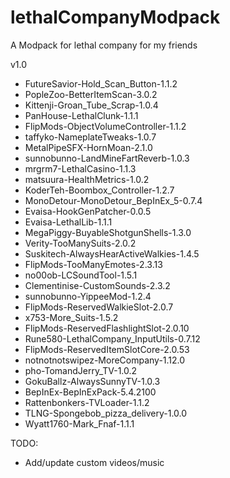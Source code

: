 # lethalCompanyModpack
A Modpack for lethal company for my friends

v1.0
- FutureSavior-Hold_Scan_Button-1.1.2
- PopleZoo-BetterItemScan-3.0.2
- Kittenji-Groan_Tube_Scrap-1.0.4
- PanHouse-LethalClunk-1.1.1
- FlipMods-ObjectVolumeController-1.1.2
- taffyko-NameplateTweaks-1.0.7
- MetalPipeSFX-HornMoan-2.1.0
- sunnobunno-LandMineFartReverb-1.0.3
- mrgrm7-LethalCasino-1.1.3
- matsuura-HealthMetrics-1.0.2
- KoderTeh-Boombox_Controller-1.2.7
- MonoDetour-MonoDetour_BepInEx_5-0.7.4
- Evaisa-HookGenPatcher-0.0.5
- Evaisa-LethalLib-1.1.1
- MegaPiggy-BuyableShotgunShells-1.3.0
- Verity-TooManySuits-2.0.2
- Suskitech-AlwaysHearActiveWalkies-1.4.5
- FlipMods-TooManyEmotes-2.3.13
- no00ob-LCSoundTool-1.5.1
- Clementinise-CustomSounds-2.3.2
- sunnobunno-YippeeMod-1.2.4
- FlipMods-ReservedWalkieSlot-2.0.7
- x753-More_Suits-1.5.2
- FlipMods-ReservedFlashlightSlot-2.0.10
- Rune580-LethalCompany_InputUtils-0.7.12
- FlipMods-ReservedItemSlotCore-2.0.53
- notnotnotswipez-MoreCompany-1.12.0
- pho-TomandJerry_TV-1.0.2
- GokuBallz-AlwaysSunnyTV-1.0.3
- BepInEx-BepInExPack-5.4.2100
- Rattenbonkers-TVLoader-1.1.2
- TLNG-Spongebob_pizza_delivery-1.0.0
- Wyatt1760-Mark_Fnaf-1.1.1

TODO:
- Add/update custom videos/music
